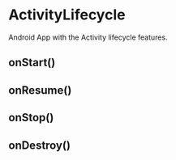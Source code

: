 # ActivityLifecycle
Android App with the Activity lifecycle features.

## onStart()

## onResume()

## onStop()

## onDestroy()
